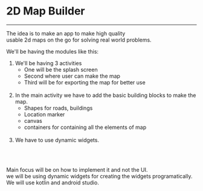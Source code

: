 # 2D Map Builder

 ***

The idea is to make an app to make high quality<br>
usable 2d maps on the go for solving real world problems.<br>

We'll be having the modules like this:<br>
1. We'll be having 3 activities<br>
      * One will be the splash screen<br>
      * Second where user can make the map<br>
      * Third will be for exporting the map for better use<br><br>
2. In the main activity we have to add the basic building blocks to make the map.
      * Shapes for roads, buildings
      * Location marker
      * canvas
      * containers for containing all the elements of map<br><br>
3. We have to use dynamic widgets.


<br><br>

Main focus will be on how to implement it and not the UI.<br>
we will be using dynamic widgets for creating the widgets programatically.
<br>We will use kotlin and android studio.

